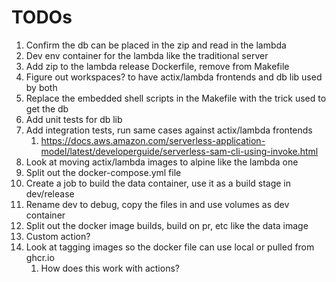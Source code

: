 # TODOs

1. Confirm the db can be placed in the zip and read in the lambda
1. Dev env container for the lambda like the traditional server
1. Add zip to the lambda release Dockerfile, remove from Makefile
1. Figure out workspaces? to have actix/lambda frontends and db lib used by both
1. Replace the embedded shell scripts in the Makefile with the trick used to get the db
1. Add unit tests for db lib
1. Add integration tests, run same cases against actix/lambda frontends
   1. https://docs.aws.amazon.com/serverless-application-model/latest/developerguide/serverless-sam-cli-using-invoke.html
1. Look at moving actix/lambda images to alpine like the lambda one
1. Split out the docker-compose.yml file
1. Create a job to build the data container, use it as a build stage in dev/release
1. Rename dev to debug, copy the files in and use volumes as dev container
1. Split out the docker image builds, build on pr, etc like the data image
1. Custom action?
1. Look at tagging images so the docker file can use local or pulled from ghcr.io
   1. How does this work with actions?